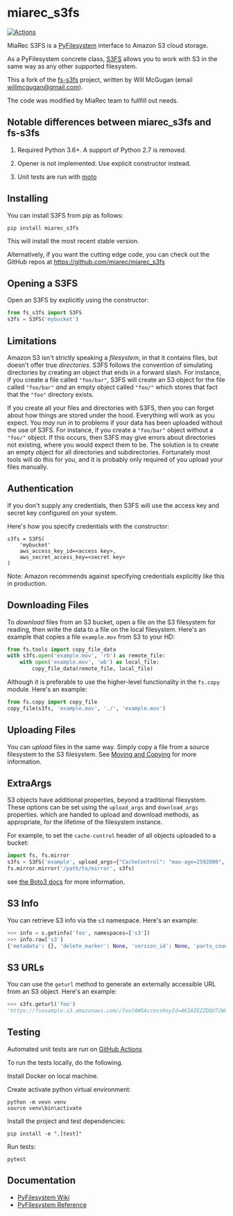 # miarec_s3fs

[![Actions](https://img.shields.io/github/actions/workflow/status/miarec/miarec_s3fs/test_and_release.yml?branch=master&logo=github&style=flat-square&maxAge=300)](https://github.com/miarec/miarec_s3fs/actions)

MiaRec S3FS is a [PyFilesystem](https://www.pyfilesystem.org/) interface to
Amazon S3 cloud storage.

As a PyFilesystem concrete class, [S3FS](http://fs-s3fs.readthedocs.io/en/latest/) allows you to work with S3 in the
same way as any other supported filesystem.

This a fork of the [fs-s3fs](https://github.com/PyFilesystem/s3fs) project, written by Will McGugan (email willmcgugan@gmail.com). 

The code was modified by MiaRec team to fullfill out needs.

## Notable differences between miarec_s3fs and fs-s3fs

1. Required Python 3.6+. A support of Python 2.7 is removed.

2. Opener is not implemented. Use explicit constructor instead.

3. Unit tests are run with [moto](https://github.com/getmoto/moto)


## Installing

You can install S3FS from pip as follows:

```
pip install miarec_s3fs
```

This will install the most recent stable version.

Alternatively, if you want the cutting edge code, you can check out
the GitHub repos at https://github.com/miarec/miarec_s3fs

## Opening a S3FS

Open an S3FS by explicitly using the constructor:

```python
from fs_s3fs import S3FS
s3fs = S3FS('mybucket')
```

## Limitations

Amazon S3 isn't strictly speaking a *filesystem*, in that it contains
files, but doesn't offer true *directories*. S3FS follows the convention
of simulating directories by creating an object that ends in a forward
slash. For instance, if you create a file called `"foo/bar"`, S3FS will
create an S3 object for the file called `"foo/bar"` *and* an
empty object called `"foo/"` which stores that fact that the `"foo"`
directory exists.

If you create all your files and directories with S3FS, then you can
forget about how things are stored under the hood. Everything will work
as you expect. You *may* run in to problems if your data has been
uploaded without the use of S3FS. For instance, if you create a
`"foo/bar"` object without a `"foo/"` object. If this occurs, then S3FS
may give errors about directories not existing, where you would expect
them to be. The solution is to create an empty object for all
directories and subdirectories. Fortunately most tools will do this for
you, and it is probably only required of you upload your files manually.

## Authentication

If you don't supply any credentials, then S3FS will use the access key
and secret key configured on your system. 

Here's how you specify credentials with the constructor:

    s3fs = S3FS(
        'mybucket'
        aws_access_key_id=<access key>,
        aws_secret_access_key=<secret key>
    )

Note: Amazon recommends against specifying credentials explicitly like this in production.


## Downloading Files

To *download* files from an S3 bucket, open a file on the S3
filesystem for reading, then write the data to a file on the local
filesystem. Here's an example that copies a file `example.mov` from
S3 to your HD:

```python
from fs.tools import copy_file_data
with s3fs.open('example.mov', 'rb') as remote_file:
    with open('example.mov', 'wb') as local_file:
        copy_file_data(remote_file, local_file)
```

Although it is preferable to use the higher-level functionality in the
`fs.copy` module. Here's an example:

```python
from fs.copy import copy_file
copy_file(s3fs, 'example.mov', './', 'example.mov')
```

## Uploading Files

You can *upload* files in the same way. Simply copy a file from a
source filesystem to the S3 filesystem.
See [Moving and Copying](https://docs.pyfilesystem.org/en/latest/guide.html#moving-and-copying)
for more information.

## ExtraArgs

S3 objects have additional properties, beyond a traditional
filesystem. These options can be set using the ``upload_args``
and ``download_args`` properties. which are handed to upload
and download methods, as appropriate, for the lifetime of the
filesystem instance.

For example, to set the ``cache-control`` header of all objects
uploaded to a bucket:

```python
import fs, fs.mirror
s3fs = S3FS('example', upload_args={"CacheControl": "max-age=2592000", "ACL": "public-read"})
fs.mirror.mirror('/path/to/mirror', s3fs)
```

see [the Boto3 docs](https://boto3.readthedocs.io/en/latest/reference/customizations/s3.html#boto3.s3.transfer.S3Transfer.ALLOWED_UPLOAD_ARGS)
for more information.

## S3 Info

You can retrieve S3 info via the ``s3`` namespace. Here's an example:

```python
>>> info = s.getinfo('foo', namespaces=['s3'])
>>> info.raw['s3']
{'metadata': {}, 'delete_marker': None, 'version_id': None, 'parts_count': None, 'accept_ranges': 'bytes', 'last_modified': 1501935315, 'content_length': 3, 'content_encoding': None, 'request_charged': None, 'replication_status': None, 'server_side_encryption': None, 'expires': None, 'restore': None, 'content_type': 'binary/octet-stream', 'sse_customer_key_md5': None, 'content_disposition': None, 'storage_class': None, 'expiration': None, 'missing_meta': None, 'content_language': None, 'ssekms_key_id': None, 'sse_customer_algorithm': None, 'e_tag': '"37b51d194a7513e45b56f6524f2d51f2"', 'website_redirect_location': None, 'cache_control': None}
```


## S3 URLs

You can use the ``geturl`` method to generate an externally accessible
URL from an S3 object. Here's an example:

```python
>>> s3fs.geturl('foo')
'https://fsexample.s3.amazonaws.com//foo?AWSAccessKeyId=AKIAIEZZDQU72WQP3JUA&Expires=1501939084&Signature=4rfDuqVgmvILjtTeYOJvyIXRMvs%3D'
```

## Testing

Automated unit tests are run on [GitHub Actions](https://github.com/miarec/miarec_s3fs/actions)

To run the tests locally, do the following.

Install Docker on local machine.

Create activate python virtual environment:

    python -m vevn venv
    source venv\bin\activate

Install the project and test dependencies:

    pip install -e ".[test]"

Run tests:

    pytest

## Documentation

- [PyFilesystem Wiki](https://www.pyfilesystem.org)
- [PyFilesystem Reference](https://docs.pyfilesystem.org/en/latest/reference/base.html)

